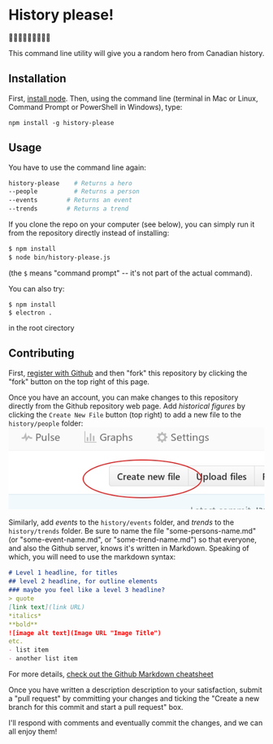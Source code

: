 # History please!
:maple_leaf::maple_leaf::maple_leaf::maple_leaf::maple_leaf::maple_leaf::maple_leaf::maple_leaf::maple_leaf:

This command line utility will give you a random hero from Canadian history.

## Installation
First, [install node](https://nodejs.org/en/download/). Then, using the command line (terminal in Mac or Linux, Command Prompt or PowerShell in Windows), type:

```
npm install -g history-please
```

## Usage
You have to use the command line again:
```bash
history-please    # Returns a hero
--people          # Returns a person
--events        # Returns an event
--trends        # Returns a trend
```

If you clone the repo on your computer (see below), you can simply run it from the repository directly instead of installing:

```bash
$ npm install
$ node bin/history-please.js
```
(the `$` means "command prompt" -- it's not part of the actual command).

You can also try:

```
$ npm install
$ electron .
```
in the root cirectory

## Contributing

First, [register with Github](https://github.com/join) and then "fork" this repository by clicking the "fork" button on the top right of this page.

Once you have an account, you can make changes to this repository directly from the Github repository web page. Add *historical figures* by clicking the `Create New File` button (top right) to add a new file to the `history/people` folder:
![Create New File](./create-file.jpeg)

Similarly, add *events* to the `history/events` folder, and *trends* to the `history/trends` folder. Be sure to name the file "some-persons-name.md" (or "some-event-name.md", or "some-trend-name.md") so that everyone, and also the Github server, knows it's written in Markdown. Speaking of which, you will need to use the markdown syntax:

```markdown
# Level 1 headline, for titles
## level 2 headline, for outline elements
### maybe you feel like a level 3 headline?
> quote
[link text](link URL)
*italics*
**bold**
![image alt text](Image URL "Image Title")
etc.
- list item
- another list item 
```

For more details, [check out the Github Markdown cheatsheet](https://github.com/adam-p/markdown-here/wiki/Markdown-Cheatsheet)

Once you have written a description description to your satisfaction, submit a "pull request" by committing your changes and ticking the "Create a new branch for this commit and start a pull request" box.

I'll respond with comments and eventually commit the changes, and we can all enjoy them!
